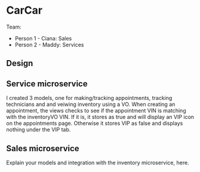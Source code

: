 # CarCar

Team:

* Person 1 - Ciana: Sales
* Person 2 - Maddy: Services

## Design

## Service microservice

I created 3 models, one for making/tracking appointments, tracking technicians and and veiwing inventory using a VO. When creating an appointment, the views checks to see if the appointment VIN is matching with the inventoryVO VIN. If it is, it stores as true and will display an VIP icon on the appointments page. Otherwise it stores VIP as false and displays nothing under the VIP tab.

## Sales microservice

Explain your models and integration with the inventory
microservice, here.

